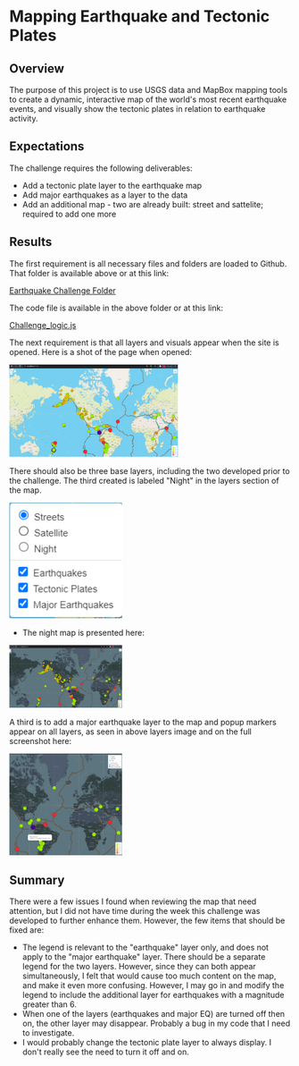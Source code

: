 # Mapping Earthquake and Tectonic Plates

## Overview
The purpose of this project is to use USGS data and MapBox mapping tools to create a dynamic, interactive map of the world's most recent earthquake events, and visually show the tectonic plates in relation to earthquake activity.

## Expectations
The challenge requires the following deliverables:
- Add a tectonic plate layer to the earthquake map
- Add major earthquakes as a layer to the data
- Add an additional map - two are already built: street and sattelite; required to add one more

## Results
The first requirement is all necessary files and folders are loaded to Github. That folder is available above or at this link:

<a href="https://github.com/TeresaWehmeier/Mapping_Earthquakes/tree/main/Earthquakes_Challenge">Earthquake Challenge Folder</a>

The code file is available in the above folder or at this link:

<a href="Earthquakes_Challenge/static/js/challenge_logic.js">Challenge_logic.js</a>

The next requirement is that all layers and visuals appear when the site is opened. Here is a shot of the page when opened:

<img src="Earthquakes_Challenge/static/images/mapped_earthquakes_on_open.png" width="60%" height="30%">

There should also be three base layers, including the two developed prior to the challenge. The third created is labeled "Night" in the layers section of the map. 

<img src="Earthquakes_Challenge/static/images/mapped_earthquakes_layers.png" width="40%" height="20%">

- The night map is presented here:

<img src="Earthquakes_Challenge/static/images/mapped_earthquakes_third_base_layer.png" width="40%" height="20%">

A third is to add a major earthquake layer to the map and popup markers appear on all layers, as seen in above layers image and on the full screenshot here:

<img src="Earthquakes_Challenge/static/images/mapped_earthquakes_majorEQ_layer_tectonics_on.png" width="40%" height="20%">

## Summary
There were a few issues I found when reviewing the map that need attention, but I did not have time during the week this challenge was developed to further enhance them. However, the few items that should be fixed are:
- The legend is relevant to the "earthquake" layer only, and does not apply to the "major earthquake" layer. There should be a separate legend for the two layers. However, since they can both appear simultaneously, I felt that would cause too much content on the map, and make it even more confusing. However, I may go in and modify the legend to include the additional layer for earthquakes with a magnitude greater than 6.
- When one of the layers (earthquakes and major EQ) are turned off then on, the other layer may disappear. Probably a bug in my code that I need to investigate.
- I would probably change the tectonic plate layer to always display. I don't really see the need to turn it off and on. 





